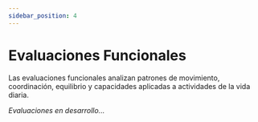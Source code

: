```yaml
---
sidebar_position: 4
---
```


# Evaluaciones Funcionales

Las evaluaciones funcionales analizan patrones de movimiento, coordinación, equilibrio y capacidades aplicadas a actividades de la vida diaria.

*Evaluaciones en desarrollo...*
